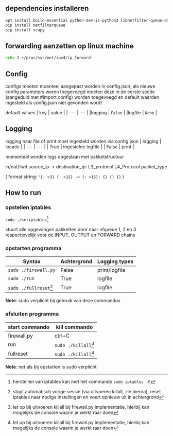 ## dependencies installeren
```bash
apt install build-essential python-dev-is-python3 libnetfilter-queue-dev
pip install netfilterqueue
pip install scapy
```

## forwarding aanzetten op linux machine
```bash
echo 1 >/proc/sys/net/ipv4/ip_forward
```

## Config
configs moeten moenteel aangepast worden in config.json, als nieuwe config parameters woren toegevoegd
moeten deze in de eerste sectie (aangeduid met #import config) worden toegevoegd en default waarden ingesteld
als config.json niet gevonden wordt

default values
| key | value |
| --- | --- |
|logging | `False` |
|logfile | `None` |

## Logging
logging naar file of print moet ingesteld worden via config.json
| logging | locatie |
| --- | --- |
| True | ingestelde logfile |
| False | print |

momenteel worden logs opgeslaan met pakketstructuur

in/out/fwd source_ip -> destination_ip: L3_protocol L4_Protocol packet_type

( format string: `"{: >3} {: >15} -> {: >15}: {} {} {}` )


## How to run
### opstellen iptables
`sudo ./setiptables`[^1]

stuurt alle opgevangen pakketten door naar nfqueue 1, 2 en 3 respectievelijk voor
de INPUT, OUTPUT en FORWARD chains

[^1]: herstellen van iptables kan met het commando `sudo iptables -F`

### opstarten programma
| Syntax | Achtergrond | Logging types |
| --- | --- | --- |
| `sudo ./firewall.py` | False | print/logfile |
| `sudo ./run` | True | logfile |
| `sudo ./fullreset`[^2] | True | logfile |

**Note**: sudo verplicht bij gebruik van deze commandos

[^2]: stopt automatisch vorige sessie (via uitvoeren killall, zie hierna), reset iptables naar nodige instellingen en voert opnieuw uit in achtergrond

### afsluiten programma
| start commando | kill commando|
| --- | --- |
| firewall.py | ctrl+C |
| run | `sudo ./killall`[^3] |
| fullreset | `sudo ./killall`[^3] |

**Note**: net als bij opstarten is sudo verplicht

[^3]: let op bij uitvoeren killall bij firewall.py implementatie, hierbij kan mogelijks de console waarin je werkt raar doen
